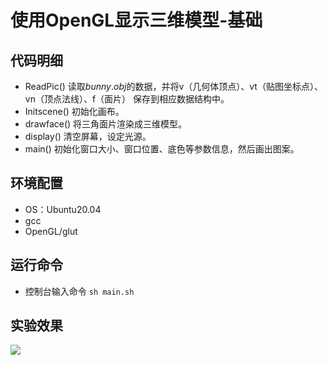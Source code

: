 # 使用OpenGL显示三维模型-基础

## 代码明细

- ReadPic() 读取$bunny.obj$的数据，并将v（几何体顶点）、vt（贴图坐标点）、vn（顶点法线）、f（面片）
保存到相应数据结构中。
- Initscene() 初始化画布。
- drawface() 将三角面片渲染成三维模型。
- display() 清空屏幕，设定光源。
- main() 初始化窗口大小、窗口位置、底色等参数信息，然后画出图案。

## 环境配置

- OS：Ubuntu20.04
- gcc
- OpenGL/glut

## 运行命令

- 控制台输入命令 `sh main.sh`

## 实验效果
![](Exam2-basic.png)
